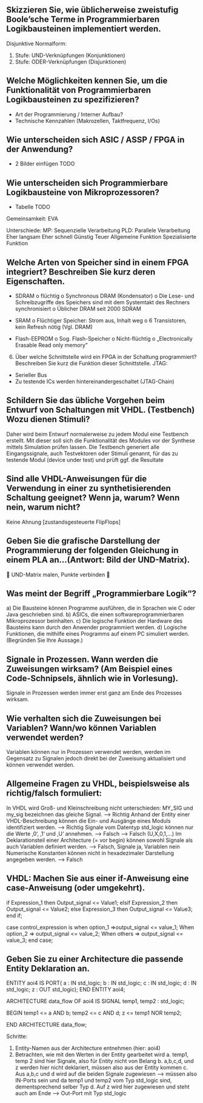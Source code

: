 ## Skizzieren Sie, wie üblicherweise zweistufig Boole’sche Terme in Programmierbaren Logikbausteinen implementiert werden.

Disjunktive Normalform:

1.  Stufe: UND-Verknüpfungen (Konjunktionen)
2.  Stufe: ODER-Verknüpfungen (Disjunktionen)

## Welche Möglichkeiten kennen Sie, um die Funktionalität von Programmierbaren Logikbausteinen zu spezifizieren?

-  Art der Programmierung / Interner Aufbau?
-  Technische Kennzahlen (Makrozellen, Taktfrequenz, I/Os)

## Wie unterscheiden sich ASIC / ASSP / FPGA in der Anwendung?

- 2 Bilder einfügen TODO


## Wie unterscheiden sich Programmierbare Logikbausteine von Mikroprozessoren?

- Tabelle TODO

Gemeinsamkeit:
EVA

Unterschiede:
MP: Sequenzielle Verarbeitung				PLD: Parallele Verarbeitung
Eher langsam						Eher schnell
Günstig							Teuer
Allgemeine Funktion					Spezialisierte Funktion

##	Welche Arten von Speicher sind in einem FPGA integriert? Beschreiben Sie kurz deren Eigenschaften.
-	SDRAM
o	flüchtig
o	Synchronous DRAM (Kondensator)
o	Die Lese- und Schreibzugriffe des Speichers sind mit dem Systemtakt des Rechners synchronisiert
o	Üblicher DRAM seit 2000 SDRAM

-	SRAM
o	Flüchtiger Speicher: Strom aus, Inhalt weg
o	6 Transistoren, kein Refresh nötig (Vgl. DRAM)

-	Flash-EEPROM
o	Sog. Flash-Speicher
o	Nicht-flüchtig
o	„Electronically Erasable Read only memory”
6.	Über welche Schnittstelle wird ein FPGA in der Schaltung programmiert? Beschreiben Sie kurz die Funktion dieser Schnittstelle.
JTAG:
-	Serieller Bus
-	Zu testende ICs werden hintereinandergeschaltet (JTAG-Chain)

## Schildern Sie das übliche Vorgehen beim Entwurf von Schaltungen mit VHDL. (Testbench) Wozu dienen Stimuli?
Daher wird beim Entwurf normalerweise zu jedem Modul eine Testbench erstellt. Mit dieser soll sich die Funktionalität des Modules vor der Synthese mittels Simulation prüfen lassen. Die Testbench generiert alle Eingangssignale, auch Testvektoren oder Stimuli genannt, für das zu testende Modul (device under test) und prüft ggf. die Resultate

## Sind alle VHDL-Anweisungen für die Verwendung in einer zu synthetisierenden Schaltung geeignet? Wenn ja, warum? Wenn nein, warum nicht?

Keine Ahnung
[zustandsgesteuerte FlipFlops]

## Geben Sie die grafische Darstellung der Programmierung der folgenden Gleichung in einem PLA an…(Antwort: Bild der UND-Matrix).
	UND-Matrix malen, Punkte verbinden


## Was meint der Begriff „Programmierbare Logik“?
a) Die Bausteine können Programme ausführen, die in Sprachen wie C oder Java geschrieben sind.
b) ASICs, die einen softwareprogrammierbaren Mikroprozessor beinhalten.
c) Die logische Funktion der Hardware des Bausteins kann durch den Anwender programmiert werden.
d) Logische Funktionen, die mithilfe eines Programms auf einem PC simuliert werden. (Begründen Sie Ihre Aussage.)

## Signale in Prozessen. Wann werden die Zuweisungen wirksam? (Am Beispiel eines Code-Schnipsels, ähnlich wie in Vorlesung).
Signale in Prozessen werden immer erst ganz am Ende des Prozesses wirksam.

## Wie verhalten sich die Zuweisungen bei Variablen? Wann/wo können Variablen verwendet werden?
Variablen können nur in Prozessen verwendet werden, werden im Gegensatz zu Signalen jedoch direkt bei der Zuweisung aktualisiert und können verwendet werden.

## Allgemeine Fragen zu VHDL, beispielsweise als richtig/falsch formuliert:

In VHDL wird Groß- und Kleinschreibung nicht unterschieden: MY_SIG und my_sig bezeichnen das gleiche Signal. --> Richtig
Anhand der Entity einer VHDL-Beschreibung können die Ein- und Ausgänge eines Moduls identifiziert werden. --> Richtig
Signale vom Datentyp std_logic können nur die Werte ‚0‘, ‚1‘ und ‚U‘ annehmen. --> Falsch --> Falsch (U,X,0,1,...)
Im Deklarationsteil einer Architecture (= vor begin) können sowohl Signale als auch Variablen definiert werden. --> Falsch, Signale ja, Variablen nein
Numerische Konstanten können nicht in hexadezimaler Darstellung angegeben werden. --> Falsch

## VHDL: Machen Sie aus einer if-Anweisung eine case-Anweisung (oder umgekehrt).
if Expression_1 then
Output_signal <= Value1;
elsif Expression_2 then
Output_signal <= Value2;
else Expression_3 then
Output_signal <= Value3;
end if;

case control_expression is
when option_1 =>output_signal <= value_1;
When option_2 => output_signal <= value_2;
When others => output_signal <= value_3;
end case;

## Geben Sie zu einer Architecture die passende Entity Deklaration an.
ENTITY aoi4 IS
PORT(
 	    a : IN std_logic;
 	b : IN std_logic;
      c : IN std_logic;
      d : IN std_logic;
      z : OUT std_logic);
END ENTITY aoi4;

ARCHITECTURE data_flow OF aoi4 IS
 SIGNAL temp1, temp2 : std_logic;

 BEGIN
 	temp1 <= a AND b;
	      temp2 <= c AND d;
 	 z <= temp1 NOR temp2;

END ARCHITECTURE data_flow;

Schritte:
1.	Entity-Namen aus der Architecture entnehmen (hier: aoi4)
2.	Betrachten, wie mit den Werten in der Entity gearbeitet wird
a.	temp1, temp 2 sind hier Signale, also für Entity nicht von Belang
b.	a,b,c,d, und z werden hier nicht deklariert, müssen also aus der Entity kommen
c.	Aus a,b,c und d wird auf die beiden Signale zugewiesen --> müssen also IN-Ports sein und da temp1 und temp2 vom Typ std_logic sind, dementsprechend selber Typ
d.	Auf z wird hier zugewiesen und steht auch am Ende --> Out-Port mit Typ std_logic



